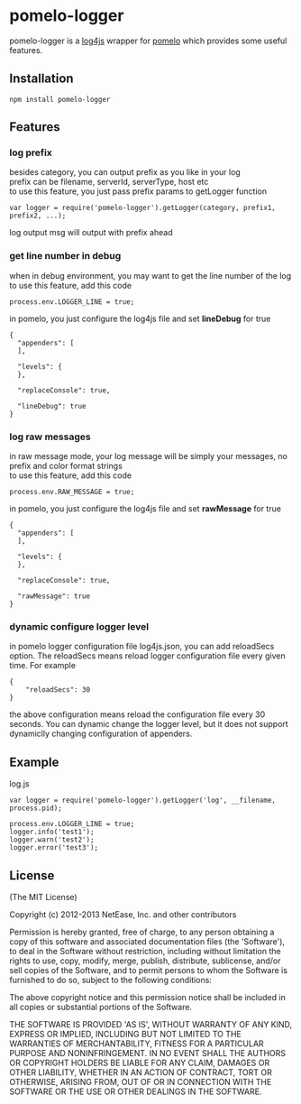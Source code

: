 pomelo-logger
========

pomelo-logger is a [log4js](https://github.com/nomiddlename/log4js-node) wrapper for [pomelo](https://github.com/NetEase/pomelo) which provides some useful features.  

## Installation
```
npm install pomelo-logger
```

## Features
### log prefix
besides category, you can output prefix as you like in your log  
prefix can be filename, serverId, serverType, host etc  
to use this feature, you just pass prefix params to getLogger function  
```
var logger = require('pomelo-logger').getLogger(category, prefix1, prefix2, ...);
```
 log output msg will output with prefix ahead   

### get line number in debug
when in debug environment, you may want to get the line number of the log  
to use this feature, add this code   
```
process.env.LOGGER_LINE = true;
```

in pomelo, you just configure the log4js file and set **lineDebug** for true  
```
{
  "appenders": [
  ],

  "levels": {
  }, 

  "replaceConsole": true,

  "lineDebug": true
}
```

### log raw messages
in raw message mode, your log message will be simply your messages, no prefix and color format strings  
to use this feature, add this code  
```
process.env.RAW_MESSAGE = true;
```

in pomelo, you just configure the log4js file and set **rawMessage** for true  
```
{
  "appenders": [
  ],

  "levels": {
  }, 

  "replaceConsole": true,

  "rawMessage": true
}
```

### dynamic configure logger level
in pomelo logger configuration file log4js.json, you can add reloadSecs option. The reloadSecs means reload logger configuration file every given time. For example
```
{
	"reloadSecs": 30
}
```
the above configuration means reload the configuration file every 30 seconds. You can dynamic change the logger level, but it does not support dynamiclly changing configuration of appenders.

## Example
log.js
```
var logger = require('pomelo-logger').getLogger('log', __filename, process.pid);

process.env.LOGGER_LINE = true;
logger.info('test1');
logger.warn('test2');
logger.error('test3');
```

## License
(The MIT License)

Copyright (c) 2012-2013 NetEase, Inc. and other contributors

Permission is hereby granted, free of charge, to any person obtaining
a copy of this software and associated documentation files (the
'Software'), to deal in the Software without restriction, including
without limitation the rights to use, copy, modify, merge, publish,
distribute, sublicense, and/or sell copies of the Software, and to
permit persons to whom the Software is furnished to do so, subject to
the following conditions:

The above copyright notice and this permission notice shall be
included in all copies or substantial portions of the Software.

THE SOFTWARE IS PROVIDED 'AS IS', WITHOUT WARRANTY OF ANY KIND,
EXPRESS OR IMPLIED, INCLUDING BUT NOT LIMITED TO THE WARRANTIES OF
MERCHANTABILITY, FITNESS FOR A PARTICULAR PURPOSE AND NONINFRINGEMENT.
IN NO EVENT SHALL THE AUTHORS OR COPYRIGHT HOLDERS BE LIABLE FOR ANY
CLAIM, DAMAGES OR OTHER LIABILITY, WHETHER IN AN ACTION OF CONTRACT,
TORT OR OTHERWISE, ARISING FROM, OUT OF OR IN CONNECTION WITH THE
SOFTWARE OR THE USE OR OTHER DEALINGS IN THE SOFTWARE.
